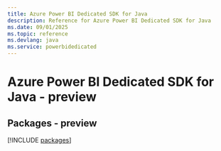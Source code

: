 ```yaml
---
title: Azure Power BI Dedicated SDK for Java
description: Reference for Azure Power BI Dedicated SDK for Java
ms.date: 09/01/2025
ms.topic: reference
ms.devlang: java
ms.service: powerbidedicated
---
```

# Azure Power BI Dedicated SDK for Java - preview
## Packages - preview
[!INCLUDE [packages](power-bi-dedicated-index.md)]